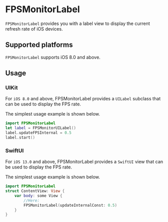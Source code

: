 # FPSMonitorLabel

`FPSMonitorLabel` provides you with a label view to display the current refresh rate of iOS devices.

## Supported platforms

`FPSMonitorLabel` supports iOS 8.0 and above.

## Usage

### UIKit 

For `iOS 8.0` and above, FPSMonitorLabel provides a `UILabel` subclass that can be used to display the FPS rate. 

The simplest usage example is shown below.

```swift
import FPSMonitorLabel
let label = FPSMonitorUILabel()
label.updateFPSInternal = 0.5
label.start()
```

### SwiftUI

For `iOS 13.0` and above, FPSMonitorLabel provides a `SwiftUI` view that can be used to display the FPS rate.

The simplest usage example is shown below.

```swift
import FPSMonitorLabel
struct ContentView: View {
    var body: some View {
        //Here:
        FPSMonitorLabel(updateInternalConst: 0.5)
    }
}
```
